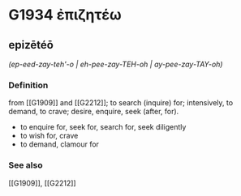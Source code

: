# G1934 ἐπιζητέω

## epizētéō

_(ep-eed-zay-teh'-o | eh-pee-zay-TEH-oh | ay-pee-zay-TAY-oh)_

### Definition

from [[G1909]] and [[G2212]]; to search (inquire) for; intensively, to demand, to crave; desire, enquire, seek (after, for).

- to enquire for, seek for, search for, seek diligently
- to wish for, crave
- to demand, clamour for

### See also

[[G1909]], [[G2212]]


